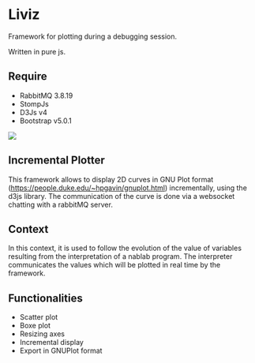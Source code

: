# Liviz

Framework for plotting during a debugging session.

Written in pure js.

## Require


* RabbitMQ 3.8.19
* StompJs
* D3Js v4
* Bootstrap v5.0.1

![](https://i.ibb.co/G2pbQbV/index.png)


## Incremental Plotter

This framework allows to display 2D curves in GNU Plot format (https://people.duke.edu/~hpgavin/gnuplot.html) incrementally, using the d3js library. The communication of the curve is done via a websocket chatting with a rabbitMQ server. 


## Context

 In this context, it is used to follow the evolution of the value of variables resulting from the interpretation of a nablab program. The interpreter communicates the values which will be plotted in real time by the framework. 

 ## Functionalities

 * Scatter plot
 * Boxe plot
 * Resizing axes 
 * Incremental display 
 * Export in GNUPlot format 